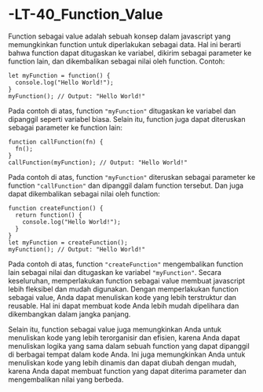 # -LT-40_Function_Value

Function sebagai value adalah sebuah konsep dalam javascript yang memungkinkan function untuk diperlakukan sebagai data. Hal ini berarti bahwa function dapat ditugaskan ke variabel, dikirim sebagai parameter ke function lain, dan dikembalikan sebagai nilai oleh function. Contoh:

    let myFunction = function() {
      console.log("Hello World!");
    }
    myFunction(); // Output: "Hello World!"

Pada contoh di atas, function `"myFunction"` ditugaskan ke variabel dan dipanggil seperti variabel biasa. Selain itu, function juga dapat diteruskan sebagai parameter ke function lain:

    function callFunction(fn) {
      fn();
    }
    callFunction(myFunction); // Output: "Hello World!"

Pada contoh di atas, function `"myFunction"` diteruskan sebagai parameter ke function `"callFunction"` dan dipanggil dalam function tersebut. Dan juga dapat dikembalikan sebagai nilai oleh function:

    function createFunction() {
      return function() {
        console.log("Hello World!");
      }
    }
    let myFunction = createFunction();
    myFunction(); // Output: "Hello World!"

Pada contoh di atas, function `"createFunction"` mengembalikan function lain sebagai nilai dan ditugaskan ke variabel `"myFunction"`. Secara keseluruhan, memperlakukan function sebagai value membuat javascript lebih fleksibel dan mudah digunakan. Dengan memperlakukan function sebagai value, Anda dapat menuliskan kode yang lebih terstruktur dan reusable. Hal ini dapat membuat kode Anda lebih mudah dipelihara dan dikembangkan dalam jangka panjang.

Selain itu, function sebagai value juga memungkinkan Anda untuk menuliskan kode yang lebih terorganisir dan efisien, karena Anda dapat menuliskan logika yang sama dalam sebuah function yang dapat dipanggil di berbagai tempat dalam kode Anda. Ini juga memungkinkan Anda untuk menuliskan kode yang lebih dinamis dan dapat diubah dengan mudah, karena Anda dapat membuat function yang dapat diterima parameter dan mengembalikan nilai yang berbeda.
